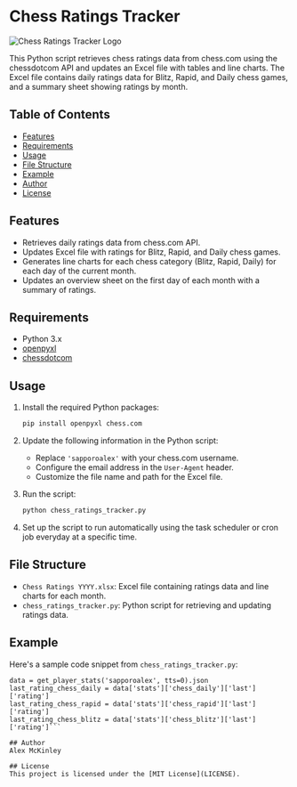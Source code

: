 # Chess Ratings Tracker

![Chess Ratings Tracker Logo](https://upload.wikimedia.org/wikipedia/en/6/67/Lewis_chess_queen_.jpg)

This Python script retrieves chess ratings data from chess.com using the chessdotcom API and updates an Excel file with tables and line charts. The Excel file contains daily ratings data for Blitz, Rapid, and Daily chess games, and a summary sheet showing ratings by month.

## Table of Contents

- [Features](#features)
- [Requirements](#requirements)
- [Usage](#usage)
- [File Structure](#file-structure)
- [Example](#example)
- [Author](#author)
- [License](#license)

## Features

- Retrieves daily ratings data from chess.com API.
- Updates Excel file with ratings for Blitz, Rapid, and Daily chess games.
- Generates line charts for each chess category (Blitz, Rapid, Daily) for each day of the current month.
- Updates an overview sheet on the first day of each month with a summary of ratings.

## Requirements

- Python 3.x
- [openpyxl](https://pypi.org/project/openpyxl/)
- [chessdotcom](https://pypi.org/project/chess.com/)

## Usage

1. Install the required Python packages:

    ```bash
    pip install openpyxl chess.com
    ```

2. Update the following information in the Python script:

    - Replace `'sapporoalex'` with your chess.com username.
    - Configure the email address in the `User-Agent` header.
    - Customize the file name and path for the Excel file.

3. Run the script:

    ```bash
    python chess_ratings_tracker.py
    ```

4. Set up the script to run automatically using the task scheduler or cron job everyday at a specific time.

## File Structure

- `Chess Ratings YYYY.xlsx`: Excel file containing ratings data and line charts for each month.
- `chess_ratings_tracker.py`: Python script for retrieving and updating ratings data.

## Example

Here's a sample code snippet from `chess_ratings_tracker.py`:

```Client.request_config['headers']['User-Agent'] = 'My Python Application. Contact me at email@example.com'
data = get_player_stats('sapporoalex', tts=0).json
last_rating_chess_daily = data['stats']['chess_daily']['last']['rating']
last_rating_chess_rapid = data['stats']['chess_rapid']['last']['rating']
last_rating_chess_blitz = data['stats']['chess_blitz']['last']['rating']```

## Author
Alex McKinley

## License
This project is licensed under the [MIT License](LICENSE).
